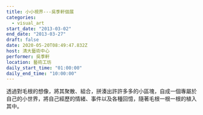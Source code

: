 ```yaml
---
title: 小小視界---吳季軒個展
categories:
  - visual_art
start_date: "2013-03-02"
end_date: "2013-03-27"
draft: false
date: 2020-05-20T08:49:47.832Z
host: 清大藝術中心
performer: 吳季軒
location: 藝術工坊
daily_start_time: "01:00:00"
daily_end_time: "10:00:00"
---
```


透過對毛根的想像，將其聚散、組合，拼湊出許許多多的小區塊，自成一個專屬於自己的小世界，將自己經歷的情緒、事件以及各種回憶，隨著毛根一根一根的植入其中。